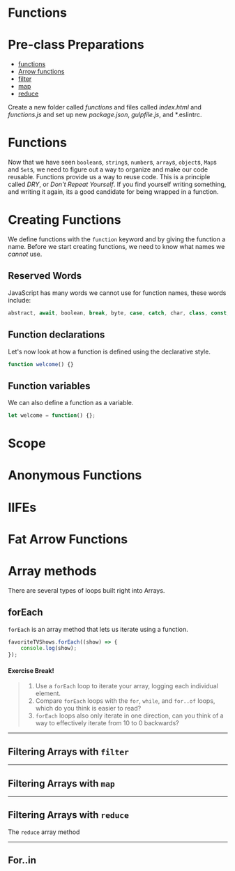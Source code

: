 # Functions

# Pre-class Preparations

* [functions](https://developer.mozilla.org/en-US/docs/Web/JavaScript/Reference/Statements/function)
* [Arrow functions](https://hacks.mozilla.org/2015/06/es6-in-depth-arrow-functions/)
* [filter](https://developer.mozilla.org/en-US/docs/Web/JavaScript/Reference/Global_Objects/Array/filter)
* [map](https://developer.mozilla.org/en-US/docs/Web/JavaScript/Reference/Global_Objects/Array/map)
* [reduce](https://developer.mozilla.org/en-US/docs/Web/JavaScript/Reference/Global_Objects/Array/reduce)

Create a new folder called *functions* and files called *index.html* and *functions.js* and set up new *package.json*, *gulpfile.js*, and *.eslintrc.

# Functions

Now that we have seen `boolean`s, `string`s, `number`s, `array`s, `object`s, `Map`s and `Set`s, we need to figure out a way to organize and make our code reusable. Functions provide us a way to reuse code. This is a principle called *DRY*, or *Don't Repeat Yourself*. If you find yourself writing something, and writing it again, its a good candidate for being wrapped in a function.

# Creating Functions

We define functions with the `function` keyword and by giving the function a name. Before we start creating functions, we need to know what names we *cannot* use.

## Reserved Words

JavaScript has many words we cannot use for function names, these words include:

```javascript
abstract, await, boolean, break, byte, case, catch, char, class, const, continue, debugger, default, delete, do, double, else, enum, export, extends, final, finally, float, for, function, goto, if, implements, import, in, instanceof, int, interface, let, long, native, new, package, private, protected, public, return, short, static, super, switch, synchronized, this, throw, transient, try, typeof, var, void, volatile, while, with, yield
```

## Function declarations

Let's now look at how a function is defined using the declarative style.

```javascript
function welcome() {}
```

## Function variables

We can also define a function as a variable.

```javascript
let welcome = function() {};
```

# Scope

# Anonymous Functions

# IIFEs

# Fat Arrow Functions

# Array methods

There are several types of loops built right into Arrays.

## forEach

`forEach` is an array method that lets us iterate using a function.

```javascript
favoriteTVShows.forEach((show) => {
    console.log(show);
});
```

#### Exercise Break!

> 1. Use a `forEach` loop to iterate your array, logging each individual element.
> 1. Compare `forEach` loops with the `for`, `while`, and `for..of` loops, which do you think is easier to read?
> 1. `forEach` loops also only iterate in one direction, can you think of a way to effectively iterate from 10 to 0 backwards?

---

## Filtering Arrays with `filter`

---

## Filtering Arrays with `map`

---

## Filtering Arrays with `reduce`

The `reduce` array method 

---

## For..in
